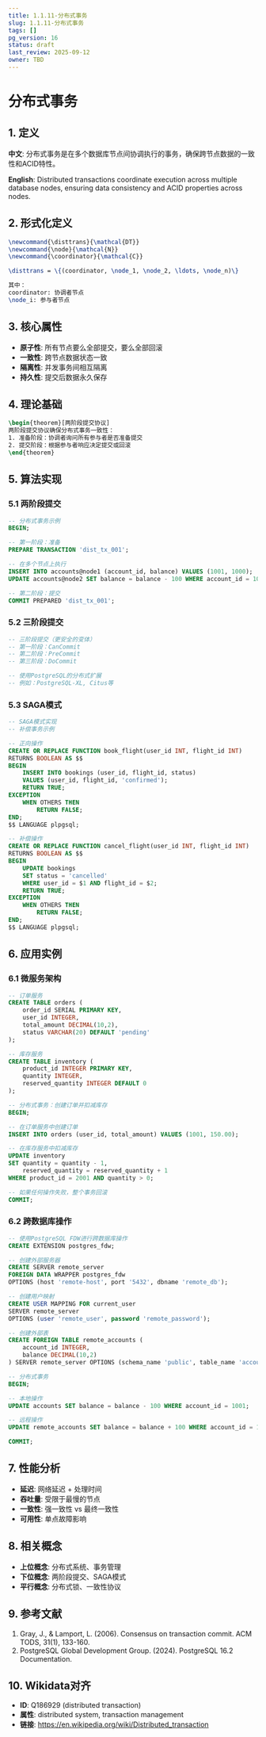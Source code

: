 ```yaml
---
title: 1.1.11-分布式事务
slug: 1.1.11-分布式事务
tags: []
pg_version: 16
status: draft
last_review: 2025-09-12
owner: TBD
---
```


# 分布式事务

## 1. 定义

**中文**: 分布式事务是在多个数据库节点间协调执行的事务，确保跨节点数据的一致性和ACID特性。

**English**: Distributed transactions coordinate execution across multiple database nodes, ensuring data consistency and ACID properties across nodes.

## 2. 形式化定义

```latex
\newcommand{\disttrans}{\mathcal{DT}}
\newcommand{\node}{\mathcal{N}}
\newcommand{\coordinator}{\mathcal{C}}

\disttrans = \{(coordinator, \node_1, \node_2, \ldots, \node_n)\}

其中：
coordinator: 协调者节点
\node_i: 参与者节点
```

## 3. 核心属性

- **原子性**: 所有节点要么全部提交，要么全部回滚
- **一致性**: 跨节点数据状态一致
- **隔离性**: 并发事务间相互隔离
- **持久性**: 提交后数据永久保存

## 4. 理论基础

```latex
\begin{theorem}[两阶段提交协议]
两阶段提交协议确保分布式事务一致性：
1. 准备阶段：协调者询问所有参与者是否准备提交
2. 提交阶段：根据参与者响应决定提交或回滚
\end{theorem}
```

## 5. 算法实现

### 5.1 两阶段提交

```sql
-- 分布式事务示例
BEGIN;

-- 第一阶段：准备
PREPARE TRANSACTION 'dist_tx_001';

-- 在多个节点上执行
INSERT INTO accounts@node1 (account_id, balance) VALUES (1001, 1000);
UPDATE accounts@node2 SET balance = balance - 100 WHERE account_id = 1002;

-- 第二阶段：提交
COMMIT PREPARED 'dist_tx_001';
```

### 5.2 三阶段提交

```sql
-- 三阶段提交（更安全的变体）
-- 第一阶段：CanCommit
-- 第二阶段：PreCommit  
-- 第三阶段：DoCommit

-- 使用PostgreSQL的分布式扩展
-- 例如：PostgreSQL-XL, Citus等
```

### 5.3 SAGA模式

```sql
-- SAGA模式实现
-- 补偿事务示例

-- 正向操作
CREATE OR REPLACE FUNCTION book_flight(user_id INT, flight_id INT)
RETURNS BOOLEAN AS $$
BEGIN
    INSERT INTO bookings (user_id, flight_id, status) 
    VALUES (user_id, flight_id, 'confirmed');
    RETURN TRUE;
EXCEPTION
    WHEN OTHERS THEN
        RETURN FALSE;
END;
$$ LANGUAGE plpgsql;

-- 补偿操作
CREATE OR REPLACE FUNCTION cancel_flight(user_id INT, flight_id INT)
RETURNS BOOLEAN AS $$
BEGIN
    UPDATE bookings 
    SET status = 'cancelled' 
    WHERE user_id = $1 AND flight_id = $2;
    RETURN TRUE;
EXCEPTION
    WHEN OTHERS THEN
        RETURN FALSE;
END;
$$ LANGUAGE plpgsql;
```

## 6. 应用实例

### 6.1 微服务架构

```sql
-- 订单服务
CREATE TABLE orders (
    order_id SERIAL PRIMARY KEY,
    user_id INTEGER,
    total_amount DECIMAL(10,2),
    status VARCHAR(20) DEFAULT 'pending'
);

-- 库存服务
CREATE TABLE inventory (
    product_id INTEGER PRIMARY KEY,
    quantity INTEGER,
    reserved_quantity INTEGER DEFAULT 0
);

-- 分布式事务：创建订单并扣减库存
BEGIN;

-- 在订单服务中创建订单
INSERT INTO orders (user_id, total_amount) VALUES (1001, 150.00);

-- 在库存服务中扣减库存
UPDATE inventory 
SET quantity = quantity - 1, 
    reserved_quantity = reserved_quantity + 1
WHERE product_id = 2001 AND quantity > 0;

-- 如果任何操作失败，整个事务回滚
COMMIT;
```

### 6.2 跨数据库操作

```sql
-- 使用PostgreSQL FDW进行跨数据库操作
CREATE EXTENSION postgres_fdw;

-- 创建外部服务器
CREATE SERVER remote_server
FOREIGN DATA WRAPPER postgres_fdw
OPTIONS (host 'remote-host', port '5432', dbname 'remote_db');

-- 创建用户映射
CREATE USER MAPPING FOR current_user
SERVER remote_server
OPTIONS (user 'remote_user', password 'remote_password');

-- 创建外部表
CREATE FOREIGN TABLE remote_accounts (
    account_id INTEGER,
    balance DECIMAL(10,2)
) SERVER remote_server OPTIONS (schema_name 'public', table_name 'accounts');

-- 分布式事务
BEGIN;

-- 本地操作
UPDATE accounts SET balance = balance - 100 WHERE account_id = 1001;

-- 远程操作
UPDATE remote_accounts SET balance = balance + 100 WHERE account_id = 1002;

COMMIT;
```

## 7. 性能分析

- **延迟**: 网络延迟 + 处理时间
- **吞吐量**: 受限于最慢的节点
- **一致性**: 强一致性 vs 最终一致性
- **可用性**: 单点故障影响

## 8. 相关概念

- **上位概念**: 分布式系统、事务管理
- **下位概念**: 两阶段提交、SAGA模式
- **平行概念**: 分布式锁、一致性协议

## 9. 参考文献

1. Gray, J., & Lamport, L. (2006). Consensus on transaction commit. ACM TODS, 31(1), 133-160.
2. PostgreSQL Global Development Group. (2024). PostgreSQL 16.2 Documentation.

## 10. Wikidata对齐

- **ID**: Q186929 (distributed transaction)
- **属性**: distributed system, transaction management
- **链接**: <https://en.wikipedia.org/wiki/Distributed_transaction>
